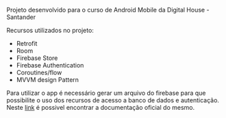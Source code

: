 <p>Projeto desenvolvido para o curso de Android Mobile da Digital House - Santander</p>

<p>Recursos utilizados no projeto:</p>
<ul>
  <li>Retrofit</li>
  <li>Room</li>
  <li>Firebase Store</li>
  <li>Firebase Authentication</li>
  <li>Coroutines/flow</li>
  <li>MVVM design Pattern</li>
</ul>

<p>Para utilizar o app é necessário gerar um arquivo do firebase para que possibilite o uso dos recursos de acesso a banco de dados e autenticação. Neste <a href="https://firebase.google.com/docs/android/setup?hl=pt-br">link</a> é possivel encontrar a documentação oficial do mesmo.</p>
